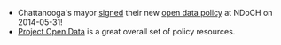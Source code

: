 * Chattanooga's mayor [signed](http://www.chattanoogan.com/2014/5/31/277584/Mayor-Berke-Signs-Order-Saying-City.aspx)  their new [open data policy](https://github.com/cityofchattanooga/Chattanooga-Open-Data-Policy) at NDoCH on 2014-05-31!
* [Project Open Data](http://project-open-data.github.io/) is a great overall set of policy resources.
